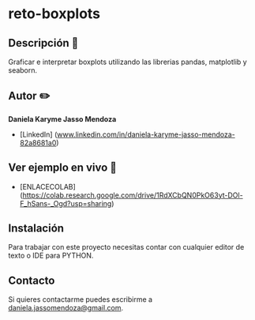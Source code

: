 # reto-boxplots
## Descripción 📝

Graficar e interpretar boxplots utilizando las librerias pandas, matplotlib y seaborn.

## Autor ✏️
**Daniela Karyme Jasso Mendoza**


* [LinkedIn] (www.linkedin.com/in/daniela-karyme-jasso-mendoza-82a8681a0)


## Ver ejemplo en vivo 👀
- [ENLACECOLAB] (https://colab.research.google.com/drive/1RdXCbQN0PkO63yt-DOl-F_hSans-_Ogd?usp=sharing)

## Instalación
Para trabajar con este proyecto necesitas contar con cualquier editor de texto o IDE para PYTHON.

## Contacto
Si quieres contactarme puedes escribirme a daniela.jassomendoza@gmail.com.
